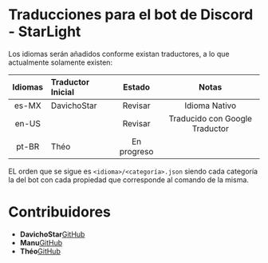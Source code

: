 # Traducciones para el bot de Discord - StarLight
Los idiomas serán añadidos conforme existan traductores, a lo que actualmente solamente existen:

| Idiomas | Traductor Inicial | Estado | Notas |
| :--: | :---- | :--: | :------: |
| es-MX | DavichoStar | Revisar | Idioma Nativo |
| en-US | | Revisar | Traducido con Google Traductor |
| pt-BR | Théo | En progreso | |

EL orden que se sigue es `<idioma>/<categoría>.json` siendo cada categoría la del bot con cada propiedad que corresponde al comando de la misma.

# Contribuidores
- **DavichoStar**[GitHub](https://github.com/DavichoStar)
- **Manu**[GitHub](https://github.com/Manu-MP)
- **Théo**[GitHub](https://github.com/lphile)
